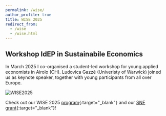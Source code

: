 ```yaml
---
permalink: /wise/
author_profile: true
title: WISE 2025
redirect_from:
  - /wise
  - /wise.html
---
```

## Workshop IdEP in Sustainabile Economics

  In March 2025 I co-organised a student-led workshop for young applied economists in Airolo (CH). Ludovica Gazzé (Univeristy of Warwick) joined us as keynote speaker, together with young participants from all over Europe.

  ![WISE2025](flormarchioro/github.io/images/wise_snow.jpg)
  
  Check out our WISE 2025 [program](https://www.usi.ch/it/feeds/30071){:target="_blank"} and our [SNF grant](https://data.snf.ch/grants/grant/232488){:target="_blank"}!
